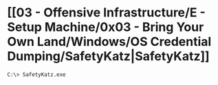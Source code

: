 # [[03 - Offensive Infrastructure/E - Setup Machine/0x03 - Bring Your Own Land/Windows/OS Credential Dumping/SafetyKatz|SafetyKatz]]

```
C:\> SafetyKatz.exe
```